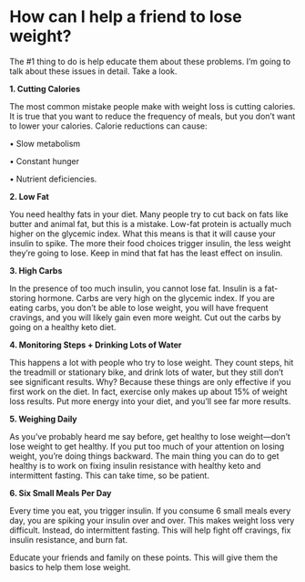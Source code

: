 # How can I help a friend to lose weight?

The #1 thing to do is help educate them about these problems. I’m going to talk about these issues in detail. Take a look. 

**1\. Cutting Calories** 

The most common mistake people make with weight loss is cutting calories. It is true that you want to reduce the frequency of meals, but you don’t want to lower your calories. Calorie reductions can cause:

• Slow metabolism

• Constant hunger

• Nutrient deficiencies. 

**2\. Low Fat**

You need healthy fats in your diet. Many people try to cut back on fats like butter and animal fat, but this is a mistake. Low-fat protein is actually much higher on the glycemic index. What this means is that it will cause your insulin to spike. The more their food choices trigger insulin, the less weight they’re going to lose. Keep in mind that fat has the least effect on insulin.

**3\. High Carbs** 

In the presence of too much insulin, you cannot lose fat. Insulin is a fat-storing hormone. Carbs are very high on the glycemic index. If you are eating carbs, you don’t be able to lose weight, you will have frequent cravings, and you will likely gain even more weight. Cut out the carbs by going on a healthy keto diet.

**4\. Monitoring Steps + Drinking Lots of Water**

This happens a lot with people who try to lose weight. They count steps, hit the treadmill or stationary bike, and drink lots of water, but they still don’t see significant results. Why? Because these things are only effective if you first work on the diet. In fact, exercise only makes up about 15% of weight loss results. Put more energy into your diet, and you’ll see far more results. 

**5\. Weighing Daily**

As you’ve probably heard me say before, get healthy to lose weight—don’t lose weight to get healthy. If you put too much of your attention on losing weight, you’re doing things backward. The main thing you can do to get healthy is to work on fixing insulin resistance with healthy keto and intermittent fasting. This can take time, so be patient. 

**6\. Six Small Meals Per Day** 

Every time you eat, you trigger insulin. If you consume 6 small meals every day, you are spiking your insulin over and over. This makes weight loss very difficult. Instead, do intermittent fasting. This will help fight off cravings, fix insulin resistance, and burn fat. 

Educate your friends and family on these points. This will give them the basics to help them lose weight.